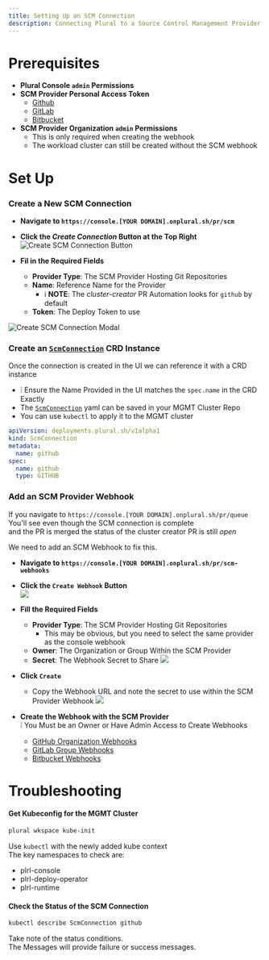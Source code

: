 ```yaml
---
title: Setting Up an SCM Connection
description: Connecting Plural to a Source Control Management Provider
---
```


# Prerequisites
* **Plural Console `admin` Permissions**  
* **SCM Provider Personal Access Token**
  * [Github](https://docs.github.com/en/authentication/keeping-your-account-and-data-secure/managing-your-personal-access-tokens#creating-a-personal-access-token-classic)  
  * [GitLab](https://docs.gitlab.com/ee/user/profile/personal_access_tokens.html#create-a-personal-access-token)  
  * [Bitbucket](https://support.atlassian.com/bitbucket-cloud/docs/access-tokens/)
* **SCM Provider Organization `admin` Permissions**
  * This is only required when creating the webhook
  * The workload cluster can still be created without the SCM webhook

# Set Up
### Create a New SCM Connection
* **Navigate to `https://console.[YOUR DOMAIN].onplural.sh/pr/scm`**  
* **Click the _Create Connection_ Button at the Top Right**  
![Create SCM Connection Button](/images/how-to/console_create-scm-btn.png)

* **Fil in the Required Fields**
  * **Provider Type**: The SCM Provider Hosting Git Repositories  
  * **Name**: Reference Name for the Provider  
    * ℹ️ **NOTE**: The _cluster-creator_ PR Automation looks for `github` by default
  * **Token**: The Deploy Token to use  
     
![Create SCM Connection Modal](/images/how-to/console_create-scm-modal.png)  

### **Create an [`ScmConnection`](https://docs.plural.sh/deployments/operator/api#scmconnection) CRD Instance**  
Once the connection is created in the UI we can reference it with a CRD instance
  * ❕ Ensure the Name Provided in the UI matches the `spec.name` in the CRD Exactly
  * The [`ScmConnection`](https://docs.plural.sh/deployments/operator/api#scmconnection) yaml can be saved in your MGMT Cluster Repo
  * You can use `kubectl` to apply it to the MGMT cluster 
```yaml
apiVersion: deployments.plural.sh/v1alpha1
kind: ScmConnection
metadata:
  name: github
spec:
  name: github
  type: GITHUB
```
### **Add an SCM Provider Webhook**
If you navigate to `https://console.[YOUR DOMAIN].onplural.sh/pr/queue`  
You'll see even though the SCM connection is complete  
and the PR is merged the status of the cluster creator PR is still _open_  

We need to add an SCM Webhook to fix this.  
* **Navigate to `https://console.[YOUR DOMAIN].onplural.sh/pr/scm-webhooks`**  
* **Click the `Create Webhook` Button**  
![](/images/how-to/create-scm-webhook-btn.png)
* **Fill the Required Fields**
  * **Provider Type**: The SCM Provider Hosting Git Repositories
      * This may be obvious, but you need to select the same provider as the console webhook
  * **Owner**: The Organization or Group Within the SCM Provider
  * **Secret**: The Webhook Secret to Share
![](/images/how-to/create-scm-webhook-modal-0.png)
* **Click `Create`**
    * Copy the Webhook URL and note the secret to use within the SCM Provider Webhook 
![](/images/how-to/create-scm-webhook-modal-1.png)


* **Create the Webhook with the SCM Provider**  
❕ You Must be an Owner or Have Admin Access to Create Webhooks
  * [GitHub Organization Webhooks](https://docs.github.com/en/webhooks/using-webhooks/creating-webhooks#creating-an-organization-webhook)
  * [GitLab Group Webhooks](https://docs.gitlab.com/ee/user/project/integrations/webhooks.html#group-webhooks)
  * [Bitbucket Webhooks](https://confluence.atlassian.com/bitbucketserver/manage-webhooks-938025878.html)




# Troubleshooting

#### Get Kubeconfig for the MGMT Cluster
```sh
plural wkspace kube-init
```

Use `kubectl` with the newly added kube context  
The key namespaces to check are:   
* plrl-console
* plrl-deploy-operator
* plrl-runtime

#### Check the Status of the SCM Connection
```sh
kubectl describe ScmConnection github
```
Take note of the status conditions.  
The Messages will provide failure or success messages.

